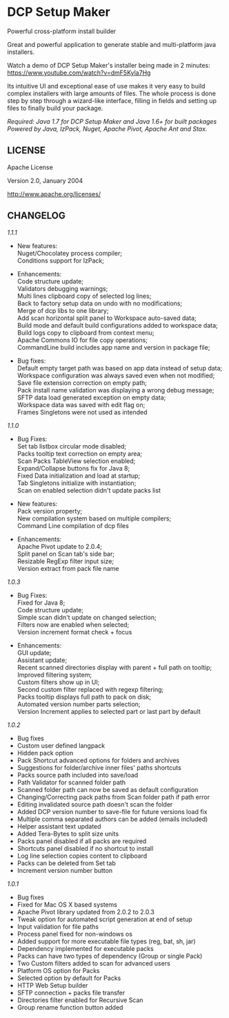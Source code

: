 DCP Setup Maker
===============
Powerful cross-platform install builder 

Great and powerful application to generate stable and multi-platform java installers.  

Watch a demo of DCP Setup Maker's installer being made in 2 minutes: https://www.youtube.com/watch?v=dmF5Kyla7Hg

Its intuitive UI and exceptional ease of use makes it very easy to build complex installers with large amounts of files.
The whole process is done step by step through a wizard-like interface, filling in fields and setting up files to finally build your package.

*Required: Java 1.7 for DCP Setup Maker and Java 1.6+ for built packages*  
*Powered by Java, IzPack, Nuget, Apache Pivot, Apache Ant and Stax.*  


LICENSE
-------
Apache License

Version 2.0, January 2004

http://www.apache.org/licenses/

CHANGELOG
---------

*1.1.1*
+ New features:  
Nuget/Chocolatey process compiler;  
Conditions support for IzPack;  
- Enhancements:  
Code structure update;  
Validators debugging warnings;  
Multi lines clipboard copy of selected log lines;  
Back to factory setup data on undo with no modifications;  
Merge of dcp libs to one library;  
Add scan horizontal split panel to Workspace auto-saved data;  
Build mode and default build configurations added to workspace data;  
Build logs copy to clipboard from context menu;  
Apache Commons IO for file copy operations;  
CommandLine build includes app name and version in package file;  
* Bug fixes:  
Default empty target path was based on app data instead of setup data;  
Workspace configuration was always saved even when not modified;  
Save file extension correction on empty path;  
Pack install name validation was displaying a wrong debug message;  
SFTP data load generated exception on empty data;  
Workspace data was saved with edit flag on;  
Frames Singletons were not used as intended  

*1.1.0*
* Bug Fixes:  
Set tab listbox circular mode disabled;  
Packs tooltip text correction on empty area;  
Scan Packs TableView selection enabled;  
Expand/Collapse buttons fix for Java 8;  
Fixed Data initialization and load at startup;  
Tab Singletons initialize with instantiation;  
Scan on enabled selection didn't update packs list  
+ New features:  
Pack version property;  
New compilation system based on multiple compilers;  
Command Line compilation of dcp files  
- Enhancements:  
Apache Pivot update to 2.0.4;  
Split panel on Scan tab's side bar;  
Resizable RegExp filter input size;  
Version extract from pack file name  


*1.0.3*
* Bug Fixes:  
Fixed for Java 8;  
Code structure update;  
Simple scan didn't update on changed selection;  
Filters now are enabled when selected;  
Version increment format check + focus  
+ Enhancements:  
GUI update;  
Assistant update;  
Recent scanned directories display with parent + full path on tooltip;  
Improved filtering system;  
Custom filters show up in UI;  
Second custom filter replaced with regexp filtering;  
Packs tooltip displays full path to pack on disk;  
Automated version number parts selection;  
Version Increment applies to selected part or last part by default  


*1.0.2*
- Bug fixes
- Custom user defined langpack
- Hidden pack option
- Pack Shortcut advanced options for folders and archives
- Suggestions for folder/archive inner files' paths shortcuts
- Packs source path included into save/load
- Path Validator for scanned folder path
- Scanned folder path can now be saved as default configuration
- Changing/Correcting pack paths from Scan folder path if path error
- Editing invalidated source path doesn't scan the folder
- Added DCP version number to save-file for future versions load fix
- Multiple comma separated authors can be added (emails included)
- Helper assistant text updated
- Added Tera-Bytes to split size units
- Packs panel disabled if all packs are required
- Shortcuts panel disabled if no shortcut to install
- Log line selection copies content to clipboard
- Packs can be deleted from Set tab
- Increment version number button


*1.0.1*
- Bug fixes
- Fixed for Mac OS X based systems
- Apache Pivot library updated from 2.0.2 to 2.0.3
- Tweak option for automated script generation at end of setup
- Input validation for file paths
- Process panel fixed for non-windows os
- Added support for more executable file types (reg, bat, sh, jar)
- Dependency implemented for executable packs
- Packs can have two types of dependency (Group or single Pack)
- Two Custom filters added to scan for advanced users
- Platform OS option for Packs
- Selected option by default for Packs
- HTTP Web Setup builder
- SFTP connection + packs file transfer
- Directories filter enabled for Recursive Scan
- Group rename function button added

